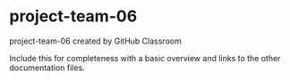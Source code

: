 # project-team-06
project-team-06 created by GitHub Classroom

Include this for completeness with a basic overview and links to the other documentation files.
